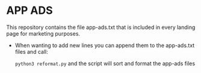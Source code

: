 # APP ADS

This repository contains the file app-ads.txt that is included in every landing page for marketing purposes.
 
- When wanting to add new lines you can append them to the app-ads.txt files and call:

    `python3 reformat.py` and the script will sort and format the app-ads files
